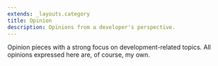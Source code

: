 ```yaml
---
extends: _layouts.category
title: Opinion
description: Opinions from a developer's perspective.
---
```


Opinion pieces with a strong focus on development-related topics. All opinions expressed here are, of course, my own.

